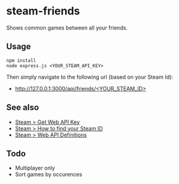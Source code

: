 # steam-friends
Shows common games between all your friends.

## Usage

```Shell
npm install
node express.js <YOUR_STEAM_API_KEY>
```

Then simply navigate to the following url (based on your Steam Id): 

- [http://127.0.0.1:3000/api/friends/<YOUR_STEAM_ID>](http://127.0.0.1:3000/api/friends/<YOUR_STEAM_ID>)

## See also 

- [Steam > Get Web API Key](http://steamcommunity.com/dev/apikey)
- [Steam > How to find your Steam ID](https://steamcommunity.com/sharedfiles/filedetails/?id=209000244)
- [Steam > Web API Definitions](https://developer.valvesoftware.com/wiki/Steam_Web_API)

## Todo

- Multiplayer only
- Sort games by occurences